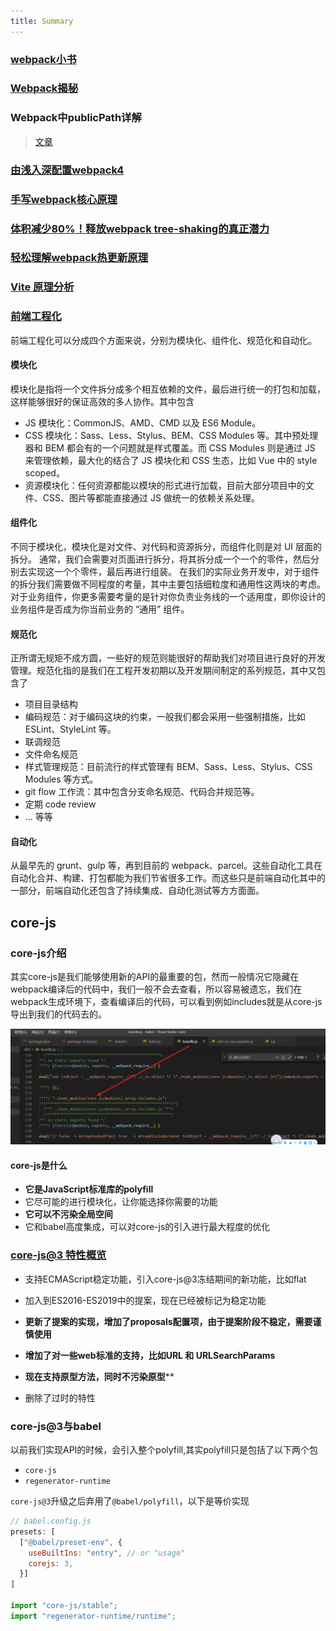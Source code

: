 ```yaml
---
title: Summary
---
```


### [webpack小书](https://www.timsrc.com/article/2/webpack-book)

### [Webpack揭秘](https://juejin.cn/post/6844903685407916039)

### Webpack中publicPath详解
> [文章](https://juejin.im/post/6844903601060446221)
>
### [由浅入深配置webpack4](https://juejin.im/post/6859888538004783118)

### [手写webpack核心原理](https://juejin.im/post/6854573217336541192)
### [体积减少80%！释放webpack tree-shaking的真正潜力](https://juejin.cn/post/6844903769646317576)
    
### [轻松理解webpack热更新原理](https://mp.weixin.qq.com/s/2L9Y0pdwTTmd8U2kXHFlPA)

### [Vite 原理分析](https://juejin.cn/post/6881078539756503047)


### [前端工程化](https://juejin.cn/post/6844904132512317453)

前端工程化可以分成四个方面来说，分别为模块化、组件化、规范化和自动化。

#### 模块化
模块化是指将一个文件拆分成多个相互依赖的文件，最后进行统一的打包和加载，这样能够很好的保证高效的多人协作。其中包含

- JS 模块化：CommonJS、AMD、CMD 以及 ES6 Module。
- CSS 模块化：Sass、Less、Stylus、BEM、CSS Modules 等。其中预处理器和 BEM 都会有的一个问题就是样式覆盖。而 CSS Modules 则是通过 JS 来管理依赖，最大化的结合了 JS 模块化和 CSS 生态，比如 Vue 中的 style scoped。
- 资源模块化：任何资源都能以模块的形式进行加载，目前大部分项目中的文件、CSS、图片等都能直接通过 JS 做统一的依赖关系处理。

#### 组件化
不同于模块化，模块化是对文件、对代码和资源拆分，而组件化则是对 UI 层面的拆分。
通常，我们会需要对页面进行拆分，将其拆分成一个一个的零件，然后分别去实现这一个个零件，最后再进行组装。
在我们的实际业务开发中，对于组件的拆分我们需要做不同程度的考量，其中主要包括细粒度和通用性这两块的考虑。
对于业务组件，你更多需要考量的是针对你负责业务线的一个适用度，即你设计的业务组件是否成为你当前业务的 “通用” 组件。
#### 规范化
正所谓无规矩不成方圆，一些好的规范则能很好的帮助我们对项目进行良好的开发管理。规范化指的是我们在工程开发初期以及开发期间制定的系列规范，其中又包含了

- 项目目录结构
- 编码规范：对于编码这块的约束，一般我们都会采用一些强制措施，比如 ESLint、StyleLint 等。
- 联调规范
- 文件命名规范
- 样式管理规范：目前流行的样式管理有 BEM、Sass、Less、Stylus、CSS Modules 等方式。
- git flow 工作流：其中包含分支命名规范、代码合并规范等。
- 定期 code review
- … 等等

#### 自动化
从最早先的 grunt、gulp 等，再到目前的 webpack、parcel。这些自动化工具在自动化合并、构建、打包都能为我们节省很多工作。而这些只是前端自动化其中的一部分，前端自动化还包含了持续集成、自动化测试等方方面面。


## core-js

### core-js介绍
其实core-js是我们能够使用新的API的最重要的包，然而一般情况它隐藏在webpack编译后的代码中，我们一般不会去查看，所以容易被遗忘，我们在webpack生成环境下，查看编译后的代码，可以看到例如includes就是从core-js导出到我们的代码去的。

![](./image/core_js.png)

#### core-js是什么
- **它是JavaScript标准库的polyfill**
- 它尽可能的进行模块化，让你能选择你需要的功能
- **它可以不污染全局空间**
- 它和babel高度集成，可以对core-js的引入进行最大程度的优化

### [core-js@3 特性概览](https://github.com/zloirock/core-js/blob/master/docs/2019-03-19-core-js-3-babel-and-a-look-into-the-future.md#babelpreset-env)
- 支持ECMAScript稳定功能，引入core-js@3冻结期间的新功能，比如flat

- 加入到ES2016-ES2019中的提案，现在已经被标记为稳定功能

- **更新了提案的实现，增加了proposals配置项，由于提案阶段不稳定，需要谨慎使用**

- **增加了对一些web标准的支持，比如URL 和 URLSearchParams**

- **现在支持原型方法，同时不污染原型****

- 删除了过时的特性

### core-js@3与babel
以前我们实现API的时候，会引入整个polyfill,其实polyfill只是包括了以下两个包

- `core-js`
- `regenerator-runtime`

`core-js@3`升级之后弃用了`@babel/polyfill`，以下是等价实现

```javascript
// babel.config.js
presets: [
  ["@babel/preset-env", {
    useBuiltIns: "entry", // or "usage"
    corejs: 3,
  }]
]

import "core-js/stable";
import "regenerator-runtime/runtime";
```
